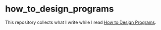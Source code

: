 # how_to_design_programs

This repository collects what I write while I read [How to Design Programs](https://htdp.org/).